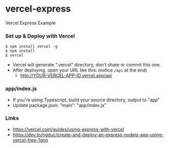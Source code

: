 # vercel-express

Vercel Express Example

### Set up & Deploy with Vercel

```
$ npm install vercel -g
$ npm install
$ vercel
```

- Vercel will generate ".vercel" directory, don't share or commit this one.
- After deploying, open your URL like this: (notice `/api` at the end)
  - http://YOUR-VERCEL-APP-ID.vercel.app/api

### app/index.js

- If you're using Typescript, build your source directory, output to "app"
- Update package.json: "main": "app/index.js"

### Links
- https://vercel.com/guides/using-express-with-vercel
- https://dev.to/ngduc/create-and-deploy-an-express-nodejs-app-using-vercel-free-1gnn